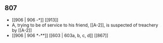 ## 807
- [[906 | 906 -*]] [[913]] 
- A, trying to be of service to his friend, [[A-2]], is suspected of treachery by [[A-2]]
- [[906 | 906 *-**]] [[603 | 603a, b, c, d]] [[867]] 


